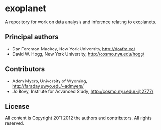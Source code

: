 # exoplanet #

A repository for work on data analysis and inference relating to
exoplanets.

## Principal authors ##

* Dan Foreman-Mackey, New York University, <http://danfm.ca/>
* David W. Hogg, New York University, <http://cosmo.nyu.edu/hogg/>

## Contributors ##

* Adam Myers, University of Wyoming, <http://faraday.uwyo.edu/~admyers/>
* Jo Bovy, Institute for Advanced Study, <http://cosmo.nyu.edu/~jb2777/>

## License ##

All content is Copyright 2011 2012 the authors and contributors.  All
rights reserved.
